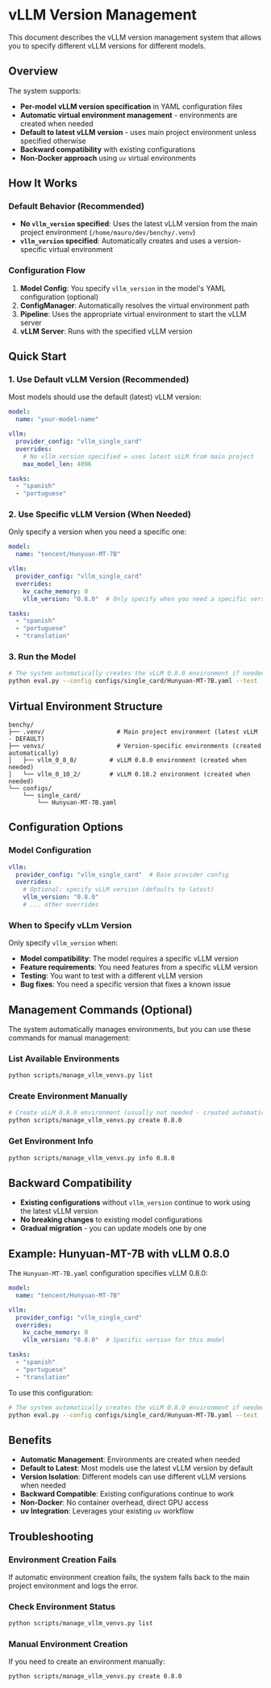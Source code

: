 # vLLM Version Management

This document describes the vLLM version management system that allows you to specify different vLLM versions for different models.

## Overview

The system supports:
- **Per-model vLLM version specification** in YAML configuration files
- **Automatic virtual environment management** - environments are created when needed
- **Default to latest vLLM version** - uses main project environment unless specified otherwise
- **Backward compatibility** with existing configurations
- **Non-Docker approach** using `uv` virtual environments

## How It Works

### Default Behavior (Recommended)
- **No `vllm_version` specified**: Uses the latest vLLM version from the main project environment (`/home/mauro/dev/benchy/.venv`)
- **`vllm_version` specified**: Automatically creates and uses a version-specific virtual environment

### Configuration Flow

1. **Model Config**: You specify `vllm_version` in the model's YAML configuration (optional)
2. **ConfigManager**: Automatically resolves the virtual environment path
3. **Pipeline**: Uses the appropriate virtual environment to start the vLLM server
4. **vLLM Server**: Runs with the specified vLLM version

## Quick Start

### 1. Use Default vLLM Version (Recommended)

Most models should use the default (latest) vLLM version:

```yaml
model:
  name: "your-model-name"

vllm:
  provider_config: "vllm_single_card"
  overrides:
    # No vllm_version specified = uses latest vLLM from main project
    max_model_len: 4096

tasks:
  - "spanish"
  - "portuguese"
```

### 2. Use Specific vLLM Version (When Needed)

Only specify a version when you need a specific one:

```yaml
model:
  name: "tencent/Hunyuan-MT-7B"

vllm:
  provider_config: "vllm_single_card"
  overrides:
    kv_cache_memory: 0
    vllm_version: "0.8.0"  # Only specify when you need a specific version

tasks:
  - "spanish"
  - "portuguese"
  - "translation"
```

### 3. Run the Model

```bash
# The system automatically creates the vLLM 0.8.0 environment if needed
python eval.py --config configs/single_card/Hunyuan-MT-7B.yaml --test
```

## Virtual Environment Structure

```
benchy/
├── .venv/                    # Main project environment (latest vLLM - DEFAULT)
├── venvs/                    # Version-specific environments (created automatically)
│   ├── vllm_0_8_0/         # vLLM 0.8.0 environment (created when needed)
│   └── vllm_0_10_2/        # vLLM 0.10.2 environment (created when needed)
└── configs/
    └── single_card/
        └── Hunyuan-MT-7B.yaml
```

## Configuration Options

### Model Configuration

```yaml
vllm:
  provider_config: "vllm_single_card"  # Base provider config
  overrides:
    # Optional: specify vLLM version (defaults to latest)
    vllm_version: "0.8.0"
    # ... other overrides
```

### When to Specify vLLm Version

Only specify `vllm_version` when:
- **Model compatibility**: The model requires a specific vLLM version
- **Feature requirements**: You need features from a specific vLLM version
- **Testing**: You want to test with a different vLLM version
- **Bug fixes**: You need a specific version that fixes a known issue

## Management Commands (Optional)

The system automatically manages environments, but you can use these commands for manual management:

### List Available Environments

```bash
python scripts/manage_vllm_venvs.py list
```

### Create Environment Manually

```bash
# Create vLLM 0.8.0 environment (usually not needed - created automatically)
python scripts/manage_vllm_venvs.py create 0.8.0
```

### Get Environment Info

```bash
python scripts/manage_vllm_venvs.py info 0.8.0
```

## Backward Compatibility

- **Existing configurations** without `vllm_version` continue to work using the latest vLLM version
- **No breaking changes** to existing model configurations
- **Gradual migration** - you can update models one by one

## Example: Hunyuan-MT-7B with vLLM 0.8.0

The `Hunyuan-MT-7B.yaml` configuration specifies vLLM 0.8.0:

```yaml
model:
  name: "tencent/Hunyuan-MT-7B"

vllm:
  provider_config: "vllm_single_card"
  overrides:
    kv_cache_memory: 0
    vllm_version: "0.8.0"  # Specific version for this model

tasks:
  - "spanish"
  - "portuguese"
  - "translation"
```

To use this configuration:

```bash
# The system automatically creates the vLLM 0.8.0 environment if needed
python eval.py --config configs/single_card/Hunyuan-MT-7B.yaml --test
```

## Benefits

- **Automatic Management**: Environments are created when needed
- **Default to Latest**: Most models use the latest vLLM version by default
- **Version Isolation**: Different models can use different vLLM versions when needed
- **Backward Compatible**: Existing configurations continue to work
- **Non-Docker**: No container overhead, direct GPU access
- **uv Integration**: Leverages your existing `uv` workflow

## Troubleshooting

### Environment Creation Fails

If automatic environment creation fails, the system falls back to the main project environment and logs the error.

### Check Environment Status

```bash
python scripts/manage_vllm_venvs.py list
```

### Manual Environment Creation

If you need to create an environment manually:

```bash
python scripts/manage_vllm_venvs.py create 0.8.0
```